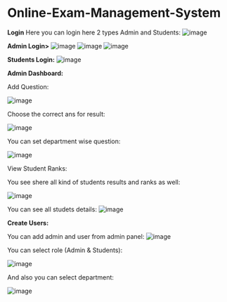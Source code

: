 # Online-Exam-Management-System
**Login**
Here you can login here 2 types Admin and Students:
![image](https://github.com/user-attachments/assets/38eb1cc2-e26e-42bb-b43e-845010735cd0)



**Admin Login>**
![image](https://github.com/user-attachments/assets/6cb199e1-d399-4082-bdba-473f7114f377)
![image](https://github.com/user-attachments/assets/c7a8c141-1cc3-4e2e-8542-24ecf446e3a2)
![image](https://github.com/user-attachments/assets/10e2643c-ca5e-4d25-9d7a-25f26d9cda5c)


**Students Login:**
![image](https://github.com/user-attachments/assets/e9280d91-288d-408f-83f1-af5b48062ab5)


**Admin Dashboard:**

Add Question:

![image](https://github.com/user-attachments/assets/7752ae13-fddc-40d0-95f7-05242aa0cf8f)

Choose the correct ans for result:

![image](https://github.com/user-attachments/assets/4bca473f-bda7-4e59-a439-b39847f421bf)

You can set department wise question:

![image](https://github.com/user-attachments/assets/dac05af1-459d-4fd5-8ed4-d2a0696e15b2)


View Student Ranks:


You see shere all kind of students results and ranks as well:


![image](https://github.com/user-attachments/assets/6e5d71c7-c8f9-46c3-b16a-5e9ec212f883)

You can see all studets details:
![image](https://github.com/user-attachments/assets/269e689e-0274-4c9b-bd0e-137bdba066d8)


**Create Users:**

You can add admin and user from admin panel:
![image](https://github.com/user-attachments/assets/5b66373e-7577-4557-afa5-ea1f934f56d2)


You can select role (Admin & Students):

![image](https://github.com/user-attachments/assets/ba4aa78e-87f3-44d1-8664-9ad409b751f8)

And also you can select department:

![image](https://github.com/user-attachments/assets/a05ce6ed-95b7-4c2c-98dd-c3367b57081f)



